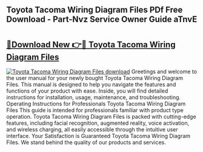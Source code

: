 ## Toyota Tacoma Wiring Diagram Files PDf Free Download - Part-Nvz Service Owner Guide aTnvE

# <h2><a href="http://dfke5yq.blite.top/?on=Toyota+Tacoma+Wiring+Diagram+Files">🔗Download New 👉🔴 Toyota Tacoma Wiring Diagram Files</a></h2>

[![Toyota Tacoma Wiring Diagram Files download](https://i.imgur.com/lujVjoI.png)](http://dfke5yq.blite.top/?on=Toyota+Tacoma+Wiring+Diagram+Files)
Greetings and welcome to the user manual for your newly bought Toyota Tacoma Wiring Diagram Files. This manual is designed to help you navigate the features and functions of your product with ease. Inside, you will find detailed instructions for installation, usage, maintenance, and troubleshooting. Operating Instructions for Professionals Toyota Tacoma Wiring Diagram Files This guide is intended for professionals familiar with product type operation. Toyota Tacoma Wiring Diagram Files is packed with cutting-edge features, including facial recognition, augmented reality, voice activation, and wireless charging, all easily accessible through the intuitive user interface. Your Satisfaction is Guaranteed Toyota Tacoma Wiring Diagram Files. We stand behind the quality of our products and services.
